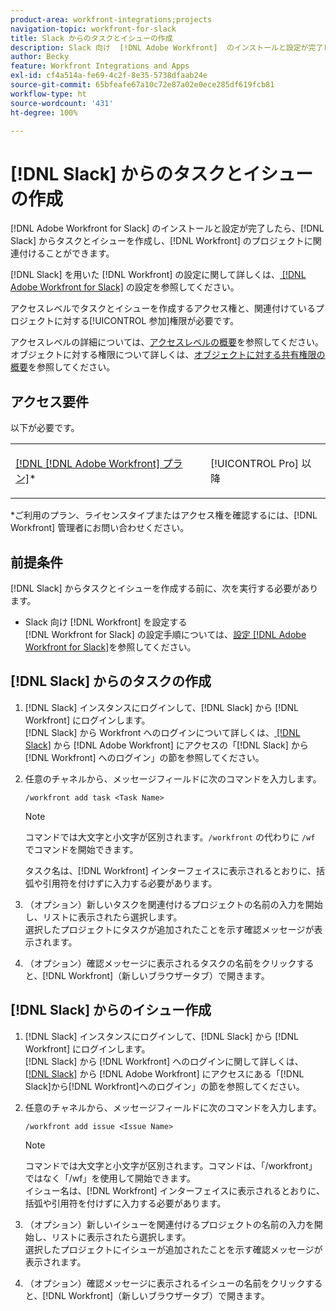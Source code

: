 ```yaml
---
product-area: workfront-integrations;projects
navigation-topic: workfront-for-slack
title: Slack からのタスクとイシューの作成
description: Slack 向け  [!DNL Adobe Workfront]  のインストールと設定が完了したら、Slack からタスクとイシューを作成し、Workfront のプロジェクトに関連付けることができます。
author: Becky
feature: Workfront Integrations and Apps
exl-id: cf4a514a-fe69-4c2f-8e35-5738dfaab24e
source-git-commit: 65bfeafe67a10c72e87a02e0ece285df619fcb81
workflow-type: ht
source-wordcount: '431'
ht-degree: 100%

---
```


# [!DNL Slack] からのタスクとイシューの作成

[!DNL Adobe Workfront for Slack] のインストールと設定が完了したら、[!DNL Slack] からタスクとイシューを作成し、[!DNL Workfront] のプロジェクトに関連付けることができます。

[!DNL Slack] を用いた [!DNL Workfront] の設定に関して詳しくは、[ [!DNL Adobe Workfront for Slack]](../../workfront-integrations-and-apps/using-workfront-with-slack/configure-workfront-for-slack.md) の設定を参照してください。

アクセスレベルでタスクとイシューを作成するアクセス権と、関連付けているプロジェクトに対する[!UICONTROL 参加]権限が必要です。

アクセスレベルの詳細については、[アクセスレベルの概要](../../administration-and-setup/add-users/access-levels-and-object-permissions/access-levels-overview.md)を参照してください。オブジェクトに対する権限について詳しくは、[オブジェクトに対する共有権限の概要](../../workfront-basics/grant-and-request-access-to-objects/sharing-permissions-on-objects-overview.md)を参照してください。

## アクセス要件

以下が必要です。

<table style="table-layout:auto"> 
 <col> 
 </col> 
 <col> 
 </col> 
 <tbody> 
  <tr> 
   <td role="rowheader"><a href="https://www.workfront.com/plans" target="_blank">[!DNL [!DNL Adobe Workfront] プラン]</a>*</td> 
   <td> <p>[!UICONTROL Pro] 以降</p> </td> 
  </tr> 
 </tbody> 
</table>

&#42;ご利用のプラン、ライセンスタイプまたはアクセス権を確認するには、[!DNL Workfront] 管理者にお問い合わせください。

## 前提条件

[!DNL Slack] からタスクとイシューを作成する前に、次を実行する必要があります。

* Slack 向け [!DNL Workfront] を設定する\
   [!DNL Workfront for Slack] の設定手順については、[設定 [!DNL Adobe Workfront for Slack]](../../workfront-integrations-and-apps/using-workfront-with-slack/configure-workfront-for-slack.md)を参照してください。

## [!DNL Slack] からのタスクの作成

1. [!DNL Slack] インスタンスにログインして、[!DNL Slack] から [!DNL Workfront] にログインします。\
   [!DNL Slack] から Workfront へのログインについて詳しくは、[ [!DNL Slack]](../../workfront-integrations-and-apps/using-workfront-with-slack/access-workfront-from-slack.md) から  [!DNL Adobe Workfront]  にアクセスの「[!DNL Slack] から [!DNL Workfront] へのログイン」の節を参照してください。

1. 任意のチャネルから、メッセージフィールドに次のコマンドを入力します。

   `/workfront add task <Task Name>`

   >[!NOTE]
   >
   >コマンドでは大文字と小文字が区別されます。`/workfront` の代わりに `/wf` でコマンドを開始できます。
   >  
   >タスク名は、[!DNL Workfront] インターフェイスに表示されるとおりに、括弧や引用符を付けずに入力する必要があります。

1. （オプション）新しいタスクを関連付けるプロジェクトの名前の入力を開始し、リストに表示されたら選択します。\
   選択したプロジェクトにタスクが追加されたことを示す確認メッセージが表示されます。
1. （オプション）確認メッセージに表示されるタスクの名前をクリックすると、[!DNL Workfront]（新しいブラウザータブ）で開きます。

## [!DNL Slack] からのイシュー作成

1. [!DNL Slack] インスタンスにログインして、[!DNL Slack] から [!DNL Workfront] にログインします。\
   [!DNL Slack] から [!DNL Workfront] へのログインに関して詳しくは、[ [!DNL Slack]](../../workfront-integrations-and-apps/using-workfront-with-slack/access-workfront-from-slack.md) から  [!DNL Adobe Workfront]  にアクセスにある「[!DNL Slack]から[!DNL Workfront]へのログイン」の節を参照してください。

1. 任意のチャネルから、メッセージフィールドに次のコマンドを入力します。

   `/workfront add issue <Issue Name>`

   >[!NOTE]
   >
   >コマンドでは大文字と小文字が区別されます。コマンドは、「/workfront」ではなく「/wf」を使用して開始できます。 \
   >イシュー名は、[!DNL Workfront] インターフェイスに表示されるとおりに、括弧や引用符を付けずに入力する必要があります。

1. （オプション）新しいイシューを関連付けるプロジェクトの名前の入力を開始し、リストに表示されたら選択します。\
   選択したプロジェクトにイシューが追加されたことを示す確認メッセージが表示されます。
1. （オプション）確認メッセージに表示されるイシューの名前をクリックすると、[!DNL Workfront]（新しいブラウザータブ）で開きます。
